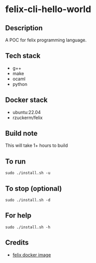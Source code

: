 # felix-cli-hello-world

## Description
A POC for felix programming language.

## Tech stack
- g++
- make
- ocaml
- python

## Docker stack
- ubuntu:22.04
- rzuckerm/felix

## Build note
This will take 1+ hours to build

## To run
`sudo ./install.sh -u`

## To stop (optional)
`sudo ./install.sh -d`

## For help
`sudo ./install.sh -h`

## Credits
- [felix docker image](https://github.com/rzuckerm/felix-docker-image.git)